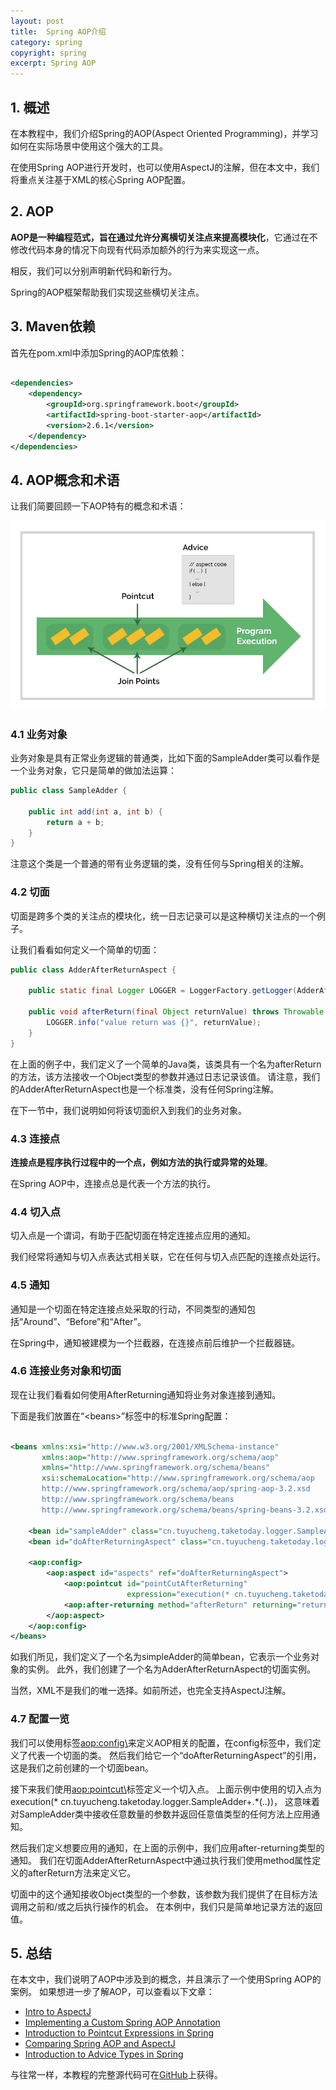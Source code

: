 ```yaml
---
layout: post
title:  Spring AOP介绍
category: spring
copyright: spring
excerpt: Spring AOP
---
```


## 1. 概述

在本教程中，我们介绍Spring的AOP(Aspect Oriented Programming)，并学习如何在实际场景中使用这个强大的工具。

在使用Spring AOP进行开发时，也可以使用AspectJ的注解，但在本文中，我们将重点关注基于XML的核心Spring AOP配置。

## 2. AOP

**AOP是一种编程范式，旨在通过允许分离横切关注点来提高模块化**，它通过在不修改代码本身的情况下向现有代码添加额外的行为来实现这一点。

相反，我们可以分别声明新代码和新行为。

Spring的AOP框架帮助我们实现这些横切关注点。

## 3. Maven依赖

首先在pom.xml中添加Spring的AOP库依赖：

```xml

<dependencies>
    <dependency>
        <groupId>org.springframework.boot</groupId>
        <artifactId>spring-boot-starter-aop</artifactId>
        <version>2.6.1</version>
    </dependency>
</dependencies>
```

## 4. AOP概念和术语

让我们简要回顾一下AOP特有的概念和术语：

![](/assets/images/2023/spring/springaop01.png)

### 4.1 业务对象

业务对象是具有正常业务逻辑的普通类，比如下面的SampleAdder类可以看作是一个业务对象，它只是简单的做加法运算：

```java
public class SampleAdder {

    public int add(int a, int b) {
        return a + b;
    }
}
```

注意这个类是一个普通的带有业务逻辑的类，没有任何与Spring相关的注解。

### 4.2 切面

切面是跨多个类的关注点的模块化，统一日志记录可以是这种横切关注点的一个例子。

让我们看看如何定义一个简单的切面：

```java
public class AdderAfterReturnAspect {

    public static final Logger LOGGER = LoggerFactory.getLogger(AdderAfterReturnAspect.class);

    public void afterReturn(final Object returnValue) throws Throwable {
        LOGGER.info("value return was {}", returnValue);
    }
}
```

在上面的例子中，我们定义了一个简单的Java类，该类具有一个名为afterReturn的方法，该方法接收一个Object类型的参数并通过日志记录该值。
请注意，我们的AdderAfterReturnAspect也是一个标准类，没有任何Spring注解。

在下一节中，我们说明如何将该切面织入到我们的业务对象。

### 4.3 连接点

**连接点是程序执行过程中的一个点，例如方法的执行或异常的处理**。

在Spring AOP中，连接点总是代表一个方法的执行。

### 4.4 切入点

切入点是一个谓词，有助于匹配切面在特定连接点应用的通知。

我们经常将通知与切入点表达式相关联，它在任何与切入点匹配的连接点处运行。

### 4.5 通知

通知是一个切面在特定连接点处采取的行动，不同类型的通知包括“Around”、“Before”和“After”。

在Spring中，通知被建模为一个拦截器，在连接点前后维护一个拦截器链。

### 4.6 连接业务对象和切面

现在让我们看看如何使用AfterReturning通知将业务对象连接到通知。

下面是我们放置在“<beans\>”标签中的标准Spring配置：

```xml

<beans xmlns:xsi="http://www.w3.org/2001/XMLSchema-instance"
       xmlns:aop="http://www.springframework.org/schema/aop"
       xmlns="http://www.springframework.org/schema/beans"
       xsi:schemaLocation="http://www.springframework.org/schema/aop 
       http://www.springframework.org/schema/aop/spring-aop-3.2.xsd 
       http://www.springframework.org/schema/beans 
       http://www.springframework.org/schema/beans/spring-beans-3.2.xsd">

    <bean id="sampleAdder" class="cn.tuyucheng.taketoday.logger.SampleAdder"/>
    <bean id="doAfterReturningAspect" class="cn.tuyucheng.taketoday.logger.AdderAfterReturnAspect"/>

    <aop:config>
        <aop:aspect id="aspects" ref="doAfterReturningAspect">
            <aop:pointcut id="pointCutAfterReturning"
                          expression="execution(* cn.tuyucheng.taketoday.logger.SampleAdder+.*(..))"/>
            <aop:after-returning method="afterReturn" returning="returnValue" pointcut-ref="pointCutAfterReturning"/>
        </aop:aspect>
    </aop:config>
</beans>
```

如我们所见，我们定义了一个名为simpleAdder的简单bean，它表示一个业务对象的实例。
此外，我们创建了一个名为AdderAfterReturnAspect的切面实例。

当然，XML不是我们的唯一选择。如前所述，也完全支持AspectJ注解。

### 4.7 配置一览

我们可以使用标签<aop:config\>来定义AOP相关的配置，在config标签中，我们定义了代表一个切面的类。
然后我们给它一个“doAfterReturningAspect”的引用，这是我们之前创建的一个切面bean。

接下来我们使用<aop:pointcut\>标签定义一个切入点。
上面示例中使用的切入点为execution(* cn.tuyucheng.taketoday.logger.SampleAdder+.*(..))，
这意味着对SampleAdder类中接收任意数量的参数并返回任意值类型的任何方法上应用通知。

然后我们定义想要应用的通知，在上面的示例中，我们应用after-returning类型的通知。
我们在切面AdderAfterReturnAspect中通过执行我们使用method属性定义的afterReturn方法来定义它。

切面中的这个通知接收Object类型的一个参数，该参数为我们提供了在目标方法调用之前和/或之后执行操作的机会。
在本例中，我们只是简单地记录方法的返回值。

## 5. 总结

在本文中，我们说明了AOP中涉及到的概念，并且演示了一个使用Spring AOP的案例。
如果想进一步了解AOP，可以查看以下文章：

- [Intro to AspectJ](./AspectJ简介.md)
- [Implementing a Custom Spring AOP Annotation](./实现自定义SpringAOP注解.md)
- [Introduction to Pointcut Expressions in Spring](./Spring切入点表达式介绍.md)
- [Comparing Spring AOP and AspectJ]()
- [Introduction to Advice Types in Spring](./Spring中的通知类型介绍.md)

与往常一样，本教程的完整源代码可在[GitHub](https://github.com/tuyucheng7/taketoday-tutorial4j/tree/master/spring-modules/spring-aop-1)上获得。